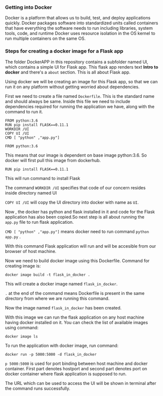 
### Getting into Docker


Docker is a platform that allows us to build, test, and deploy applications quickly. Docker packages software into standardized units called containers that have everything the software needs to run including libraries, system tools, code, and runtime
Docker uses resource isolation in the OS kernel to run multiple containers on the same OS. 

### Steps for creating a docker image for a Flask app

The folder  DockerAPP in this repository contains a subfolder named UI, which contains a simple UI for Flask app. This flask app renders text **Intro to docker** 
and there's a `about` section. This is all about Flask app.

Using docker we will be creating an image for this Flask app, so that we can run it on any platform without getting worried about dependencies.

First we need to create a file named `Dockerfile`. This is the standard name and should always be same.
Inside this file we need to include dependencies required for running the application we have, along with the command to run it.

```
FROM python:3.6
RUN pip install FLASK==0.11.1
WORKDIR /UI
COPY UI /UI
CMD [ "python" ,"app.py"]
```

```
FROM python:3.6
```
This means that our image is dependent on base image python:3.6. So docker will first pull this image from dockerhub.

```
RUN pip install FLASK==0.11.1
```
This will run command to install Flask

The command ```WORKDIR /UI``` specifies that code of our concern resides inside directory named UI

```COPY UI /UI``` will copy the UI directory into docker with name as `UI`.

Now , the docker has python and flask installed in it and code for the Flask application has also been copied.So next step is all about running the `app.py` file to run flask application.

```CMD [ "python" ,"app.py"]``` means docker need to run command `python app.py` .

With this command Flask application will run and will be accesible from our browser of host machine.


Now we need to build docker image using this Dockerfile.
Command for creating image is:


```
docker image build -t flask_in_docker . 
```
This will create a docker image named `flask_in_docker`.

`.` at the end of the command means Dockerfile is present in the same directory from where we are running this command.


Now the image named `flask_in_docker` has been created.

With this image we can run the flask application on any host machine having docker installed on it.
You can check the list of available images using command:

```docker image ls```

To run the application with docker image, run command:

```docker run -p 5000:5000 -d flask_in_docker```

`p 5000:5000` is used for port binding between host machine and docker container.
First part denotes hostport and second part denotes port on docker container where flask application is supposed to run.

The URL which can be used to access the UI will be shown in terminal after the command runs successfully.



